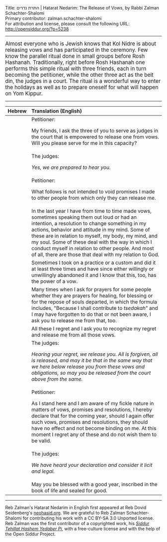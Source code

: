 <html>
<head></head>
<body>
Title: התרת נדרים | Hatarat Nedarim: The Release of Vows, by Rabbi Zalman Schachter-Shalomi<br />
Primary contributor: zalman.schachter-shalomi<br />
For attribution and license, please consult the following URL: <a href="http://opensiddur.org/?p=5238">http://opensiddur.org/?p=5238</a>
<p />
<hr />

<div class="english" style="font-size: 1.2em;">
Almost everyone who is Jewish knows that Kol Nidre is about releasing vows and has participated in the ceremony. Few know the parallel ritual done in small groups before Rosh Hashanah. Traditionally, right before Rosh Hashanah one performs this simple ritual with three friends, each in turn becoming the petitioner, while the other three act as the beit din, the judges in a court. The ritual is a wonderful way to enter the holidays as well as to prepare oneself for what will happen on Yom Kippur.
</div>

<hr />

<table style="margin-left: auto;margin-right: auto;" class="draggable">
<thead><tr><th id="x" style="text-align: right;">Hebrew</th><th style="text-align: left;">Translation (English)</th></tr></thead>
<tbody>
<tr><td style="vertical-align:top;">
<div class="liturgy"><span lang="he">

</span></div></td>
 
<td style="vertical-align:top;">
<div class="english">
<span class="instruction">Petitioner:</span>

My friends, 
I ask the three of you to serve as judges in the court 
that is empowered to release one from vows. 
Will you please serve for me in this capacity?
</div></td></tr>


<tr><td style="vertical-align:top;">
<div class="liturgy"><span lang="he">

</span></div></td>
 
<td style="vertical-align:top;">
<div class="english">
<span class="instruction">The judges:</span>

<em>Yes, we are prepared to hear you.</em>
</div></td></tr>


<tr><td style="vertical-align:top;">
<div class="liturgy"><span lang="he">

</span></div></td>
 
<td style="vertical-align:top;">
<div class="english">
<span class="instruction">Petitioner:</span>

What follows is not intended 
to void promises I made to other people 
from which only they can release me.
</div></td></tr>


<tr><td style="vertical-align:top;">
<div class="liturgy"><span lang="he">

</span></div></td>
 
<td style="vertical-align:top;">
<div class="english">
In the last year I have from time to time made vows, 
sometimes speaking them out loud or had an intention, 
a resolution to change something in my actions, behavior and attitude in my mind. 
Some of these are in relation to myself, my body, my mind, and my soul. 
Some of these deal with the way in which I conduct myself in relation to other people. 
And most of all, there are those that deal with my relation to God.
</div></td></tr>


<tr><td style="vertical-align:top;">
<div class="liturgy"><span lang="he">

</span></div></td>
 
<td style="vertical-align:top;">
<div class="english">
Sometimes I took on a practice or a custom 
and did it at least three times 
and have since either willingly or unwillingly abandoned it 
and I know that this, too, has the power of a vow.
</div></td></tr>


<tr><td style="vertical-align:top;">
<div class="liturgy"><span lang="he">

</span></div></td>
 
<td style="vertical-align:top;">
<div class="english">
Many times when I ask for prayers for some people 
whether they are prayers for healing, for blessing 
or for the repose of souls departed, 
in which the formula includes, 
"Because I shall contribute to <em>tsedakah</em>" 
and I may have forgotten to do that or not been aware, 
I ask you to release me from that, too.
</div></td></tr>


<tr><td style="vertical-align:top;">
<div class="liturgy"><span lang="he">

</span></div></td>
 
<td style="vertical-align:top;">
<div class="english">
All these I regret 
and I ask you to recognize my regret 
and release me from all those vows.
</div></td></tr>


<tr><td style="vertical-align:top;">
<div class="liturgy"><span lang="he">

</span></div></td>
 
<td style="vertical-align:top;">
<div class="english">
<span class="instruction">The judges:</span>

<em>Hearing your regret, we release you. 
All is forgiven, 
all is released, 
and may it be that 
in the same way that we here below 
release you from these vows and obligations, 
so may you be released from the court above from the same.</em>
</div></td></tr>


<tr><td style="vertical-align:top;">
<div class="liturgy"><span lang="he">

</span></div></td>
 
<td style="vertical-align:top;">
<div class="english">
<span class="instruction">Petitioner:</span>

As I stand here 
and I am aware of my fickle nature 
in matters of vows, promises and resolutions, 
I hereby declare that for the coming year, 
should I again offer such vows, promises and resolutions, 
they should have no effect 
and not become binding on me. 
At this moment I regret any of these 
and do not wish them to be valid.
</div></td></tr>


<tr><td style="vertical-align:top;">
<div class="liturgy"><span lang="he">

</span></div></td>
 
<td style="vertical-align:top;">
<div class="english">
<span class="instruction">The judges:</span>

<em>We have heard your declaration 
and consider it licit and legal.</em>
</div></td></tr>


<tr><td style="vertical-align:top;">
<div class="liturgy"><span lang="he">

</span></div></td>
 
<td style="vertical-align:top;">
<div class="english">
May you be blessed with a good year, 
inscribed in the book of life and sealed for good.
</div></td></tr>
</tbody></table>

<hr />

Reb Zalman's Hatarat Nedarim in English first appeared at Reb Dovid Seidenberg's <a href="http://www.neohasid.org/resources/hatarat_nedarim/">neohasid.org</a>. We are grateful to Reb Zalman Schachter-Shalomi for contributing his work with a CC BY-SA 3.0 Unported license. Reb Zalman was the first contributor of a copyrighted work, his <em><a href="https://opensiddur.org/2009/10/reb-zalmans-open-siddur-tehillat-hashem/">Siddur Tehillat Hashem Yedaber Pi</a></em>, with a free-culture license and with the help of the Open Siddur Project.

&nbsp;
</body>
</html>